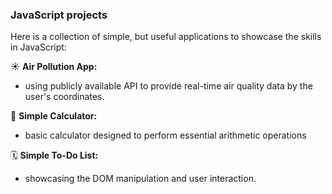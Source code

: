 ### JavaScript projects 

Here is a collection of simple, but useful applications to showcase the skills in JavaScript:

☀️ **Air Pollution App:**
* using publicly available API to provide real-time air quality data by the user's coordinates.
  
🤖 **Simple Calculator:**
* basic calculator designed to perform essential arithmetic operations

🗓️ **Simple To-Do List:**
* showcasing the DOM manipulation and user interaction.

